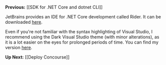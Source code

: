 **Previous:** [[SDK for .NET Core and dotnet CLI]]

JetBrains provides an IDE for .NET Core development called Rider. It can be downloaded [here](https://www.jetbrains.com/rider/download/).

Even if you're not familiar with the syntax highlighting of Visual Studio, I recommend using the Dark Visual Studio theme (with minor alterations), as it is a lot easier on the eyes for prolonged periods of time. You can find my version [here](development-tools/VisualStudioDarkTheme-Custom.icls).

**Up Next:** [[Deploy Concourse]]
